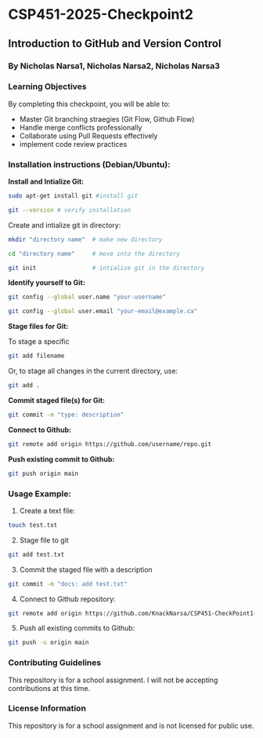 # CSP451-2025-Checkpoint2
## Introduction to GitHub and Version Control
### By Nicholas Narsa1, Nicholas Narsa2, Nicholas Narsa3

### Learning Objectives

By completing this checkpoint, you will be able to:

 * Master Git branching straegies (Git Flow, Github Flow)
 * Handle merge conflicts professionally
 * Collaborate using Pull Requests effectively
 * implement code review practices

### Installation instructions (Debian/Ubuntu):


**Install and Intialize Git:**
```bash
sudo apt-get install git #install git
```
```bash
git --version # verify installation
```

Create and intialize git in directory:
```bash
mkdir "directory name"  # make new directory

cd "directory name"     # move into the directory

git init                # intialize git in the directory
```

**Identify yourself to Git:**

```bash
git config --global user.name "your-username"

git config --global user.email "your-email@example.ca"
```

**Stage files for Git:**

To stage a specific

```bash
git add filename
```

Or, to stage all changes in the current directory, use:

```bash
git add .
```

**Commit staged file(s) for Git:**

```bash
git commit -m "type: description"
```

**Connect to Github:**

```bash
git remote add origin https://github.com/username/repo.git
```

**Push existing commit to Github:**

```bash
git push origin main
```

### Usage Example:

1. Create a text file:

```bash
touch test.txt
```

2. Stage file to git

```bash
git add test.txt    
```

3. Commit the staged file with a description

```bash
git commit -m "docs: add test.txt"
```

4. Connect to Github repository:

```bash
git remote add origin https://github.com/KnackNarsa/CSP451-CheckPoint1-NicholasNarsa.git
```

5. Push all existing commits to Github:

```bash
git push -u origin main
```

### Contributing Guidelines

This repository is for a school assignment.
I will not be accepting contributions at this time.

### License Information

This repository is for a school assignment and is not licensed for public use.
